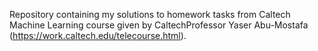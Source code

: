 Repository containing my solutions to homework tasks from Caltech Machine Learning course given by CaltechProfessor Yaser Abu-Mostafa
(https://work.caltech.edu/telecourse.html).
